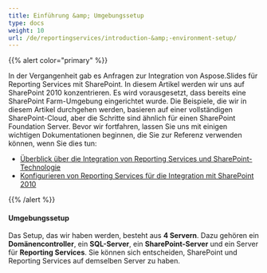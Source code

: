 ```yaml
---
title: Einführung &amp; Umgebungssetup
type: docs
weight: 10
url: /de/reportingservices/introduction-&amp;-environment-setup/
---
```


{{% alert color="primary" %}} 

In der Vergangenheit gab es Anfragen zur Integration von Aspose.Slides für Reporting Services mit SharePoint. In diesem Artikel werden wir uns auf SharePoint 2010 konzentrieren. Es wird vorausgesetzt, dass bereits eine SharePoint Farm-Umgebung eingerichtet wurde. Die Beispiele, die wir in diesem Artikel durchgehen werden, basieren auf einer vollständigen SharePoint-Cloud, aber die Schritte sind ähnlich für einen SharePoint Foundation Server. Bevor wir fortfahren, lassen Sie uns mit einigen wichtigen Dokumentationen beginnen, die Sie zur Referenz verwenden können, wenn Sie dies tun: 

- [Überblick über die Integration von Reporting Services und SharePoint-Technologie](https://docs.microsoft.com/en-us/previous-versions/sql/sql-server-2008-r2/bb326358(v=sql.105))  
- [Konfigurieren von Reporting Services für die Integration mit SharePoint 2010](https://docs.microsoft.com/en-us/previous-versions/sql/)

{{% /alert %}} 
#### **Umgebungssetup**
Das Setup, das wir haben werden, besteht aus **4 Servern**. Dazu gehören ein **Domänencontroller**, ein **SQL-Server**, ein **SharePoint-Server** und ein Server für **Reporting Services**. Sie können sich entscheiden, SharePoint und Reporting Services auf demselben Server zu haben.